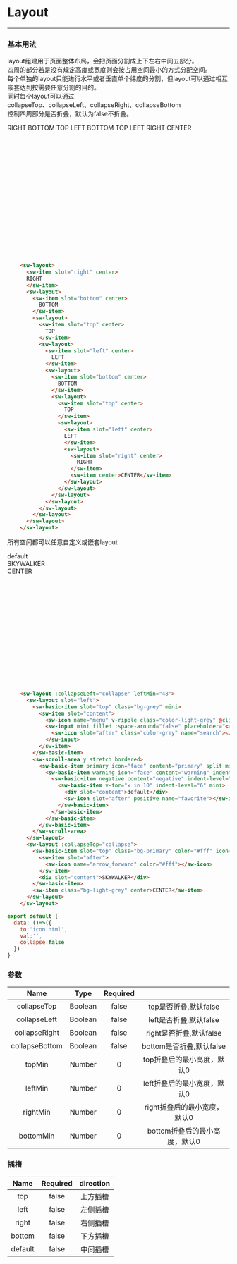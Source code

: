 # Layout
---
### 基本用法

layout组建用于页面整体布局，会把页面分割成上下左右中间五部分。<br/>
四周的部分若是没有规定高度或宽度则会按占用空间最小的方式分配空间。<br/>
每个单独的layout只能进行水平或者垂直单个纬度的分割，但layout可以通过相互嵌套达到按需要任意分割的目的。<br/>
同时每个layout可以通过<br/>
collapseTop、collapseLeft、collapseRight、collapseBottom<br/>
控制四周部分是否折叠，默认为false不折叠。

<common-decorator>
  <div style="width:600px;height:300px">
    <sw-layout>
      <sw-item slot="right" class="bg-warning" center style="width:100%;height:100%">
      RIGHT
      </sw-item>
      <sw-layout>
        <sw-item slot="bottom" class="bg-negative" center>
          BOTTOM
        </sw-item>
        <sw-layout>
          <sw-item slot="top" class="bg-positive" center>
            TOP
          </sw-item>
          <sw-layout>
            <sw-item slot="left" class="bg-grey" center style="width:100%;height:100%">
              LEFT
            </sw-item>
            <sw-layout>
              <sw-item slot="bottom" class="bg-positive" center>
                BOTTOM
              </sw-item>
              <sw-layout>
                <sw-item slot="top" class="bg-negative" center>
                  TOP
                </sw-item>
                <sw-layout>
                  <sw-item slot="left" class="bg-warning" center style="width:100%;height:100%">
                  LEFT
                  </sw-item>
                  <sw-layout>
                    <sw-item slot="right" class="bg-grey" center style="width:100%;height:100%">
                      RIGHT
                    </sw-item>
                    <sw-item class="bg-light-grey" center style="width:100%;height:100%">CENTER</sw-item>
                  </sw-layout>
                </sw-layout>
              </sw-layout>
            </sw-layout>
          </sw-layout>
        </sw-layout>
      </sw-layout>
    </sw-layout>
  </div>
</common-decorator>

``` html
    <sw-layout>
      <sw-item slot="right" center>
      RIGHT
      </sw-item>
      <sw-layout>
        <sw-item slot="bottom" center>
          BOTTOM
        </sw-item>
        <sw-layout>
          <sw-item slot="top" center>
            TOP
          </sw-item>
          <sw-layout>
            <sw-item slot="left" center>
              LEFT
            </sw-item>
            <sw-layout>
              <sw-item slot="bottom" center>
                BOTTOM
              </sw-item>
              <sw-layout>
                <sw-item slot="top" center>
                  TOP
                </sw-item>
                <sw-layout>
                  <sw-item slot="left" center>
                  LEFT
                  </sw-item>
                  <sw-layout>
                    <sw-item slot="right" center>
                      RIGHT
                    </sw-item>
                    <sw-item center>CENTER</sw-item>
                  </sw-layout>
                </sw-layout>
              </sw-layout>
            </sw-layout>
          </sw-layout>
        </sw-layout>
      </sw-layout>
    </sw-layout>
```
所有空间都可以任意自定义或嵌套layout

<common-decorator>
  <div style="width:600px;height:300px">
    <sw-layout :collapseLeft="collapse" leftMin="48" class="border-light-grey right">
      <sw-layout slot="left">
        <sw-basic-item slot="top" class="bg-grey" mini>
          <sw-item slot="content">
            <sw-icon name="menu" style="margin-right:12px;cursor:pointer" v-ripple class="color-light-grey" @click="collapse=!collapse"></sw-icon>
            <sw-input mini filled :space-around="false" placeholder="<=try it" v-model="val">
              <sw-icon slot="after" class="color-grey" name="search"></sw-icon>
            </sw-input>
          </sw-item>
        </sw-basic-item>
        <sw-scroll-area y stretch>
          <sw-basic-item primary icon="face" content="primary" split mini mask>
            <sw-basic-item warning icon="face" content="warning" indent-level="3" mini split mask>
              <sw-basic-item negative content="negative" indent-level="6" mini split mask>
                <sw-basic-item v-for="x in 10" indent-level="6" mini>
                  <div slot="content">default</div>
                  <sw-icon slot="after" positive name="favorite"></sw-icon>
                </sw-basic-item>
              </sw-basic-item>
            </sw-basic-item>
          </sw-basic-item>
        </sw-scroll-area>
      </sw-layout>
      <sw-layout :collapseTop="collapse">
        <sw-basic-item slot="top" class="bg-primary" color="#fff" icon="fingerprint" mini>
          <sw-item slot="after">
            <sw-icon name="arrow_forward" color="#fff"></sw-icon>
          </sw-item>
          <div slot="content">SKYWALKER</div>
        </sw-basic-item>
        <sw-item class="bg-light-grey" center style="width:100%;height:100%">CENTER</sw-item>
      </sw-layout>
    </sw-layout>
  </div>
</common-decorator>

<script>
export default {
  data: ()=>({
    to:'icon.html',
    val:'',
    collapse:false
  })
}
</script>

``` html
    <sw-layout :collapseLeft="collapse" leftMin="48">
      <sw-layout slot="left">
        <sw-basic-item slot="top" class="bg-grey" mini>
          <sw-item slot="content">
            <sw-icon name="menu" v-ripple class="color-light-grey" @click="collapse=!collapse"></sw-icon>
            <sw-input mini filled :space-around="false" placeholder="<=try it" v-model="val">
              <sw-icon slot="after" class="color-grey" name="search"></sw-icon>
            </sw-input>
          </sw-item>
        </sw-basic-item>
        <sw-scroll-area y stretch bordered>
          <sw-basic-item primary icon="face" content="primary" split mini mask>
            <sw-basic-item warning icon="face" content="warning" indent-level="3" mini split mask>
              <sw-basic-item negative content="negative" indent-level="6" mini split mask>
                <sw-basic-item v-for="x in 10" indent-level="6" mini>
                  <div slot="content">default</div>
                  <sw-icon slot="after" positive name="favorite"></sw-icon>
                </sw-basic-item>
              </sw-basic-item>
            </sw-basic-item>
          </sw-basic-item>
        </sw-scroll-area>
      </sw-layout>
      <sw-layout :collapseTop="collapse">
        <sw-basic-item slot="top" class="bg-primary" color="#fff" icon="fingerprint" mini>
          <sw-item slot="after">
            <sw-icon name="arrow_forward" color="#fff"></sw-icon>
          </sw-item>
          <div slot="content">SKYWALKER</div>
        </sw-basic-item>
        <sw-item class="bg-light-grey" center>CENTER</sw-item>
      </sw-layout>
    </sw-layout>
```

``` js
export default {
  data: ()=>({
    to:'icon.html',
    val:'',
    collapse:false
  })
}
```

### 参数

Name|Type|Required||
:------:|:------:|:------:|:------:|
collapseTop|Boolean|false|top是否折叠,默认false|
collapseLeft|Boolean|false|left是否折叠,默认false|
collapseRight|Boolean|false|right是否折叠,默认false|
collapseBottom|Boolean|false|bottom是否折叠,默认false|
topMin|Number|0|top折叠后的最小高度，默认0|
leftMin|Number|0|left折叠后的最小宽度，默认0|
rightMin|Number|0|right折叠后的最小宽度，默认0|
bottomMin|Number|0|bottom折叠后的最小高度，默认0|

### 插槽

Name|Required|direction|
:------:|:------:|:------:|
top|false|上方插槽|
left|false|左侧插槽|
right|false|右侧插槽|
bottom|false|下方插槽|
default|false|中间插槽|